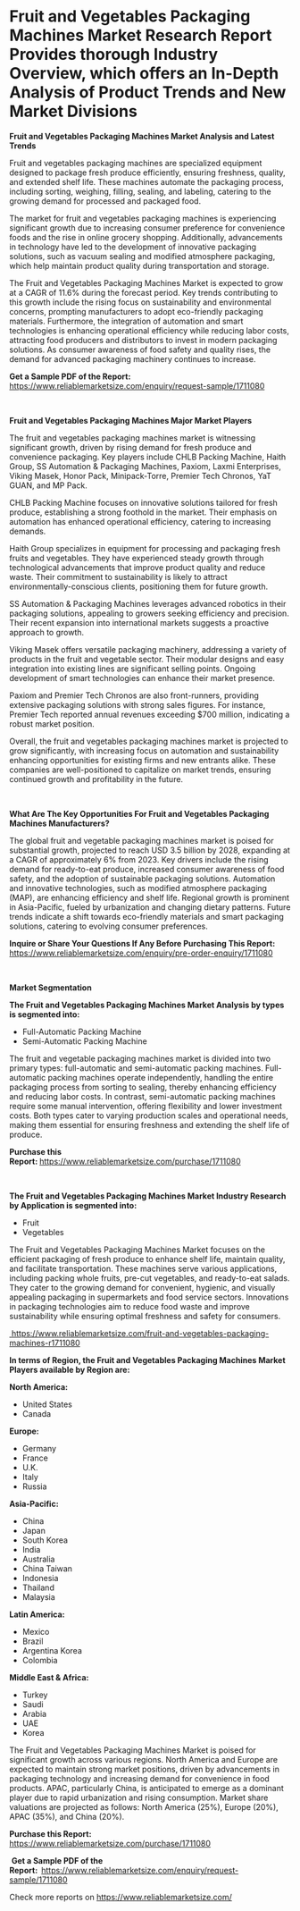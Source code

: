 <p><h1>Fruit and Vegetables Packaging Machines Market Research Report Provides thorough Industry Overview, which offers an In-Depth Analysis of Product Trends and New Market Divisions</h1></p><p><strong>Fruit and Vegetables Packaging Machines Market Analysis and Latest Trends</strong></p>
<p><p>Fruit and vegetables packaging machines are specialized equipment designed to package fresh produce efficiently, ensuring freshness, quality, and extended shelf life. These machines automate the packaging process, including sorting, weighing, filling, sealing, and labeling, catering to the growing demand for processed and packaged food. </p><p>The market for fruit and vegetables packaging machines is experiencing significant growth due to increasing consumer preference for convenience foods and the rise in online grocery shopping. Additionally, advancements in technology have led to the development of innovative packaging solutions, such as vacuum sealing and modified atmosphere packaging, which help maintain product quality during transportation and storage.</p><p>The Fruit and Vegetables Packaging Machines Market is expected to grow at a CAGR of 11.6% during the forecast period. Key trends contributing to this growth include the rising focus on sustainability and environmental concerns, prompting manufacturers to adopt eco-friendly packaging materials. Furthermore, the integration of automation and smart technologies is enhancing operational efficiency while reducing labor costs, attracting food producers and distributors to invest in modern packaging solutions. As consumer awareness of food safety and quality rises, the demand for advanced packaging machinery continues to increase.</p></p>
<p><strong>Get a Sample PDF of the Report:&nbsp;</strong> <a href="https://www.reliablemarketsize.com/enquiry/request-sample/1711080?utm_campaign=2457&utm_medium=2&utm_source=Github&utm_content=ia&utm_term=27032025&utm_id=fruit-and-vegetables-packaging-machines">https://www.reliablemarketsize.com/enquiry/request-sample/1711080</a></p>
<p>&nbsp;</p>
<p><strong>Fruit and Vegetables Packaging Machines Major Market Players</strong></p>
<p><p>The fruit and vegetables packaging machines market is witnessing significant growth, driven by rising demand for fresh produce and convenience packaging. Key players include CHLB Packing Machine, Haith Group, SS Automation & Packaging Machines, Paxiom, Laxmi Enterprises, Viking Masek, Honor Pack, Minipack-Torre, Premier Tech Chronos, YaT GUAN, and MP Pack.</p><p>CHLB Packing Machine focuses on innovative solutions tailored for fresh produce, establishing a strong foothold in the market. Their emphasis on automation has enhanced operational efficiency, catering to increasing demands. </p><p>Haith Group specializes in equipment for processing and packaging fresh fruits and vegetables. They have experienced steady growth through technological advancements that improve product quality and reduce waste. Their commitment to sustainability is likely to attract environmentally-conscious clients, positioning them for future growth.</p><p>SS Automation & Packaging Machines leverages advanced robotics in their packaging solutions, appealing to growers seeking efficiency and precision. Their recent expansion into international markets suggests a proactive approach to growth.</p><p>Viking Masek offers versatile packaging machinery, addressing a variety of products in the fruit and vegetable sector. Their modular designs and easy integration into existing lines are significant selling points. Ongoing development of smart technologies can enhance their market presence.</p><p>Paxiom and Premier Tech Chronos are also front-runners, providing extensive packaging solutions with strong sales figures. For instance, Premier Tech reported annual revenues exceeding $700 million, indicating a robust market position.</p><p>Overall, the fruit and vegetables packaging machines market is projected to grow significantly, with increasing focus on automation and sustainability enhancing opportunities for existing firms and new entrants alike. These companies are well-positioned to capitalize on market trends, ensuring continued growth and profitability in the future.</p></p>
<p>&nbsp;</p>
<p><strong>What Are The Key Opportunities For Fruit and Vegetables Packaging Machines Manufacturers?</strong></p>
<p><p>The global fruit and vegetable packaging machines market is poised for substantial growth, projected to reach USD 3.5 billion by 2028, expanding at a CAGR of approximately 6% from 2023. Key drivers include the rising demand for ready-to-eat produce, increased consumer awareness of food safety, and the adoption of sustainable packaging solutions. Automation and innovative technologies, such as modified atmosphere packaging (MAP), are enhancing efficiency and shelf life. Regional growth is prominent in Asia-Pacific, fueled by urbanization and changing dietary patterns. Future trends indicate a shift towards eco-friendly materials and smart packaging solutions, catering to evolving consumer preferences.</p></p>
<p><strong>Inquire or Share Your Questions If Any Before Purchasing This Report:</strong> <a href="https://www.reliablemarketsize.com/enquiry/pre-order-enquiry/1711080?utm_campaign=2457&utm_medium=2&utm_source=Github&utm_content=ia&utm_term=27032025&utm_id=fruit-and-vegetables-packaging-machines">https://www.reliablemarketsize.com/enquiry/pre-order-enquiry/1711080</a></p>
<p>&nbsp;</p>
<p><strong>Market Segmentation</strong></p>
<p><strong>The Fruit and Vegetables Packaging Machines Market Analysis by types is segmented into:</strong></p>
<p><ul><li>Full-Automatic Packing Machine</li><li>Semi-Automatic Packing Machine</li></ul></p>
<p><p>The fruit and vegetable packaging machines market is divided into two primary types: full-automatic and semi-automatic packing machines. Full-automatic packing machines operate independently, handling the entire packaging process from sorting to sealing, thereby enhancing efficiency and reducing labor costs. In contrast, semi-automatic packing machines require some manual intervention, offering flexibility and lower investment costs. Both types cater to varying production scales and operational needs, making them essential for ensuring freshness and extending the shelf life of produce.</p></p>
<p><strong>Purchase this Report:&nbsp;</strong><a href="https://www.reliablemarketsize.com/purchase/1711080?utm_campaign=2457&utm_medium=2&utm_source=Github&utm_content=ia&utm_term=27032025&utm_id=fruit-and-vegetables-packaging-machines">https://www.reliablemarketsize.com/purchase/1711080</a></p>
<p>&nbsp;</p>
<p><strong>The Fruit and Vegetables Packaging Machines Market Industry Research by Application is segmented into:</strong></p>
<p><ul><li>Fruit</li><li>Vegetables</li></ul></p>
<p><p>The Fruit and Vegetables Packaging Machines Market focuses on the efficient packaging of fresh produce to enhance shelf life, maintain quality, and facilitate transportation. These machines serve various applications, including packing whole fruits, pre-cut vegetables, and ready-to-eat salads. They cater to the growing demand for convenient, hygienic, and visually appealing packaging in supermarkets and food service sectors. Innovations in packaging technologies aim to reduce food waste and improve sustainability while ensuring optimal freshness and safety for consumers.</p></p>
<p><a href="https://www.reliablemarketsize.com/fruit-and-vegetables-packaging-machines-r1711080?utm_campaign=2457&utm_medium=2&utm_source=Github&utm_content=ia&utm_term=27032025&utm_id=fruit-and-vegetables-packaging-machines">&nbsp;https://www.reliablemarketsize.com/fruit-and-vegetables-packaging-machines-r1711080</a></p>
<p><strong>In terms of Region, the Fruit and Vegetables Packaging Machines Market Players available by Region are:</strong></p>
<p>
    <p> <strong> North America: </strong>
        <ul>
            <li>United States</li>
            <li>Canada</li>
        </ul>
        </p> 
    <p> <strong> Europe: </strong>
        <ul>
            <li>Germany</li>
            <li>France</li>
            <li>U.K.</li>
            <li>Italy</li>
            <li>Russia</li>
        </ul>
        </p> 
    <p> <strong> Asia-Pacific: </strong>
        <ul>
            <li>China</li>
            <li>Japan</li>
            <li>South Korea</li>
            <li>India</li>
            <li>Australia</li>
            <li>China Taiwan</li>
            <li>Indonesia</li>
            <li>Thailand</li>
            <li>Malaysia</li>
        </ul>
        </p> 
    <p> <strong> Latin America: </strong>
        <ul>
            <li>Mexico</li>
            <li>Brazil</li>
            <li>Argentina Korea</li>
            <li>Colombia</li>
        </ul>
        </p> 
    <p> <strong> Middle East & Africa: </strong>
        <ul>
            <li>Turkey</li>
            <li>Saudi</li>
            <li>Arabia</li>
            <li>UAE</li>
            <li>Korea</li>
        </ul>
    </p>
    </p>
<p><p>The Fruit and Vegetables Packaging Machines Market is poised for significant growth across various regions. North America and Europe are expected to maintain strong market positions, driven by advancements in packaging technology and increasing demand for convenience in food products. APAC, particularly China, is anticipated to emerge as a dominant player due to rapid urbanization and rising consumption. Market share valuations are projected as follows: North America (25%), Europe (20%), APAC (35%), and China (20%).</p></p>
<p><strong>Purchase this Report: </strong><a href="https://www.reliablemarketsize.com/purchase/1711080?utm_campaign=2457&utm_medium=2&utm_source=Github&utm_content=ia&utm_term=27032025&utm_id=fruit-and-vegetables-packaging-machines">https://www.reliablemarketsize.com/purchase/1711080</a></p>
<p>&nbsp;<strong>Get a Sample PDF of the Report:&nbsp;&nbsp;</strong><a href="https://www.reliablemarketsize.com/enquiry/request-sample/1711080?utm_campaign=2457&utm_medium=2&utm_source=Github&utm_content=ia&utm_term=27032025&utm_id=fruit-and-vegetables-packaging-machines">https://www.reliablemarketsize.com/enquiry/request-sample/1711080</a></p>
<p><strong></strong></p>
<p>Check more reports on <a href="https://www.reliablemarketsize.com/?utm_campaign=2457&utm_medium=2&utm_source=Github&utm_content=ia&utm_term=27032025&utm_id=fruit-and-vegetables-packaging-machines">https://www.reliablemarketsize.com/</a></p>